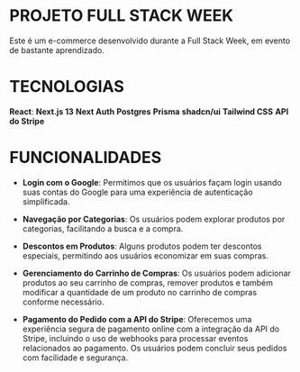 # PROJETO FULL STACK WEEK 
Este é um  e-commerce desenvolvido durante a Full Stack Week, em evento de bastante aprendizado.

# TECNOLOGIAS
**React**:
**Next.js 13**
**Next Auth**
 **Postgres**
**Prisma**
**shadcn/ui**
**Tailwind CSS**
**API do Stripe**

# FUNCIONALIDADES 
- **Login com o Google**: Permitimos que os usuários façam login usando suas contas do Google para uma experiência de autenticação simplificada.

- **Navegação por Categorias**: Os usuários podem explorar produtos por categorias, facilitando a busca e a compra.

- **Descontos em Produtos**: Alguns produtos podem ter descontos especiais, permitindo aos usuários economizar em suas compras.

- **Gerenciamento do Carrinho de Compras**: Os usuários podem adicionar produtos ao seu carrinho de compras, remover produtos e também modificar a quantidade de um produto no carrinho de compras conforme necessário.

- **Pagamento do Pedido com a API do Stripe**: Oferecemos uma experiência segura de pagamento online com a integração da API do Stripe, incluindo o uso de webhooks para processar eventos relacionados ao pagamento. Os usuários podem concluir seus pedidos com facilidade e segurança.
